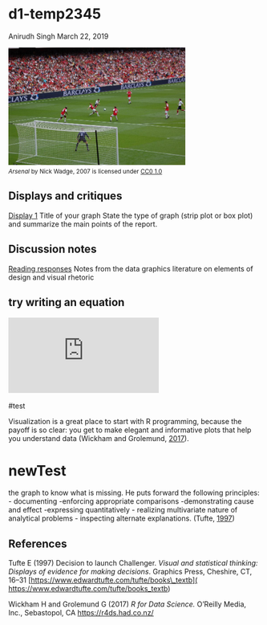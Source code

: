 d1-temp2345
================
Anirudh Singh
March 22, 2019

<img src="../resources/arsenal.jpg" width="70%" /> <small> <br> <i>Arsenal</i> by Nick Wadge, 2007 is licensed under <a href="https://creativecommons.org/licenses/by-nc/2.0/">CC0 1.0</a> <br> </small>

Displays and critiques
----------------------

[Display 1](reports/d1-temp.md) Title of your graph
State the type of graph (strip plot or box plot) and summarize the main points of the report.

Discussion notes
----------------

[Reading responses](reports/reading-responses.md) Notes from the data graphics literature on elements of design and visual rhetoric

try writing an equation
-----------------------

![
m\\ddot{x} + c \\dot{x} + kx = F
](https://latex.codecogs.com/png.latex?%0Am%5Cddot%7Bx%7D%20%2B%20c%20%5Cdot%7Bx%7D%20%2B%20kx%20%3D%20F%0A "
m\ddot{x} + c \dot{x} + kx = F
")

 \#test

Visualization is a great place to start with R programming, because the payoff is so clear: you get to make elegant and informative plots that help you understand data (Wickham and Grolemund, [2017](#ref-Wickham+Grolemund:2017)).

newTest
=======

the graph to know what is missing. He puts forward the following principles: - documenting -enforcing appropriate comparisons -demonstrating cause and effect -expressing quantitatively - realizing multivariate nature of analytical problems - inspecting alternate explanations. (Tufte, [1997](#ref-Tufte:1997))

References
----------

Tufte E (1997) Decision to launch Challenger. *Visual and statistical thinking: Displays of evidence for making decisions*. Graphics Press, Cheshire, CT, 16–31 [https://www.edwardtufte.com/tufte/books\_textb]( https://www.edwardtufte.com/tufte/books_textb)

Wickham H and Grolemund G (2017) *R for Data Science.* O’Reilly Media, Inc., Sebastopol, CA <https://r4ds.had.co.nz/>
